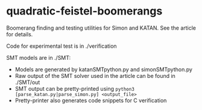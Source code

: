 # quadratic-feistel-boomerangs
Boomerang finding and testing utilities for Simon and KATAN. See the article for details.

Code for experimental test is in ./verification

SMT models are in ./SMT:

- Models are generated by katanSMTpython.py and simonSMTpython.py
- Raw output of the SMT solver used in the article can be found in ./SMT/out
- SMT output can be pretty-printed using `python3 [parse_katan.py|parse_simon.py] <output_file>`
- Pretty-printer also generates code snippets for C verification
